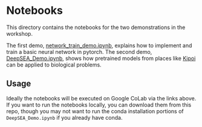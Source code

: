 # Notebooks
This directory contains the notebooks for the two demonstrations in the workshop.

The first demo, [network_train_demo.ipynb](https://colab.research.google.com/drive/1rl7DwrjGbqFF9vFd3TeusLLnnNH87eVD?usp=sharing), explains how to implement and train a basic neural network in pytorch.
The second demo, [DeepSEA_Demo.ipynb](https://colab.research.google.com/drive/1q1nK4xSZu0ma871D1XqeWF92WfB0UjH0?usp=sharing), shows how pretrained models from places like [Kipoi](http://kipoi.org/) can be applied to biological problems.

## Usage
Ideally the notebooks will be executed on Google CoLab via the links above.
If you want to run the notebooks locally, you can download them from this repo, though you may not want to run the conda installation portions of `DeepSEA_Demo.ipynb` if you already have conda.
